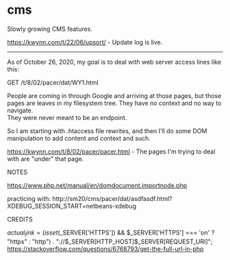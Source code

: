 # cms
Slowly growing CMS features.

https://kwynn.com/t/22/06/upsort/ - Update log is live.

****
As of October 26, 2020, my goal is to deal with web server access lines like this:

GET /t/8/02/pacer/dat/WY1.html 

People are coming in through Google and arriving at those pages, but those pages are leaves in my filesystem tree.  They have no context and no way to navigate.  
They were never meant to be an endpoint.  

So I am starting with .htaccess file rewrites, and then I'll do some DOM manipulation to add content and context and such.

https://kwynn.com/t/8/02/pacer/pacer.html  - The pages I'm trying to deal with are "under" that page.


NOTES

https://www.php.net/manual/en/domdocument.importnode.php

practicing with:  http://sm20/cms/pacer/dat/asdfasdf.html?XDEBUG_SESSION_START=netbeans-xdebug

CREDITS

$actual_link = (isset($_SERVER['HTTPS']) && $_SERVER['HTTPS'] === 'on' ? "https" : "http") . "://$_SERVER[HTTP_HOST]$_SERVER[REQUEST_URI]";
https://stackoverflow.com/questions/6768793/get-the-full-url-in-php
